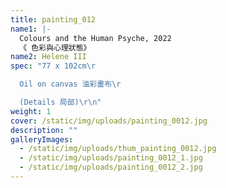 ```yaml
---
title: painting_012
name1: |-
  Colours and the Human Psyche, 2022
  《 色彩與心理狀態》
name2: Helene III
spec: "77 x 102cm\r

  Oil on canvas 油彩畫布\r

  (Details 局部)\r\n"
weight: 1
cover: /static/img/uploads/painting_0012.jpg
description: ""
galleryImages:
  - /static/img/uploads/thum_painting_0012.jpg
  - /static/img/uploads/painting_0012_1.jpg
  - /static/img/uploads/painting_0012_2.jpg
---
```

